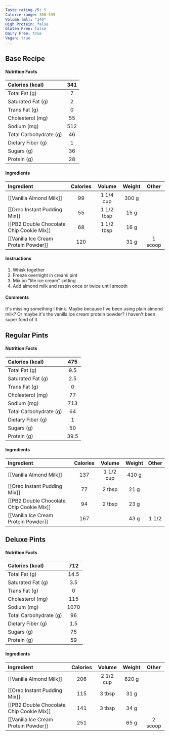 ```yaml
---
Taste rating /5: 5
Calorie range: 300-399
Volume (ml): "340"
High Protein: false
Gluten Free: false
Dairy Free: true
Vegan: true
---
```

## Base Recipe
#### Nutrition Facts
| Calories (kcal) | 341 |
| :-- | :--: |
| Total Fat (g) | 7 |
| Saturated Fat (g) | 2 |
| Trans Fat (g) | 0 |
| Cholesterol (mg) | 55 |
| Sodium (mg) | 512 |
| Total Carbohydrate (g) | 46 |
| Dietary Fiber (g) | 1 |
| Sugars (g) | 36 |
| Protein (g) | 28 |
#### Ingredients
| Ingredient | Calories | Volume | Weight | Other |
| :-- | :--: | :--: | :--: | :--: |
| [[Vanilla Almond Milk]] | 99 | 1 1/4 cup | 300 g | |
| [[Oreo Instant Pudding Mix]] | 55 | 1 1/2 tbsp | 15 g |  |
| [[PB2 Double Chocolate Chip Cookie Mix]] | 68 | 1 1/2 tbsp | 16 g | |
| [[Vanilla Ice Cream Protein Powder]] | 120 | | 31 g | 1 scoop |
#### Instructions

1. Whisk together
2. Freeze overnight in creami pint
3. Mix on "lite ice cream" setting
4. Add almond milk and respin once or twice until smooth

#### Comments

It's missing something I think. Maybe because I've been using plain almond milk? Or maybe it's the vanilla ice cream protein powder? I haven't been super fond of it

## Regular Pints
#### Nutrition Facts
| Calories (kcal) | 475 |
| :-- | :--: |
| Total Fat (g) | 9.5 |
| Saturated Fat (g) | 2.5 |
| Trans Fat (g) | 0 |
| Cholesterol (mg) | 77 |
| Sodium (mg) | 713 |
| Total Carbohydrate (g) | 64 |
| Dietary Fiber (g) | 1 |
| Sugars (g) | 50 |
| Protein (g) | 39.5 |
#### Ingredients
| Ingredient | Calories | Volume | Weight | Other |
| :-- | :--: | :--: | :--: | :--: |
| [[Vanilla Almond Milk]] | 137 | 1 1/2 cup | 410 g | |
| [[Oreo Instant Pudding Mix]] | 77 | 2 tbsp | 21 g |  |
| [[PB2 Double Chocolate Chip Cookie Mix]] | 94 | 2 tbsp | 23 g | |
| [[Vanilla Ice Cream Protein Powder]] | 167 | | 43 g | 1 1/2 |

## Deluxe Pints
#### Nutrition Facts
| Calories (kcal) | 712 |
| :-- | :--: |
| Total Fat (g) | 14.5 |
| Saturated Fat (g) | 3.5 |
| Trans Fat (g) | 0 |
| Cholesterol (mg) | 115 |
| Sodium (mg) | 1070 |
| Total Carbohydrate (g) | 96 |
| Dietary Fiber (g) | 1.5 |
| Sugars (g) | 75 |
| Protein (g) | 59 |
#### Ingredients
| Ingredient | Calories | Volume | Weight | Other |
| :-- | :--: | :--: | :--: | :--: |
| [[Vanilla Almond Milk]] | 206 | 2 1/2 cup | 620 g | |
| [[Oreo Instant Pudding Mix]] | 115 | 3 tbsp | 31 g |  |
| [[PB2 Double Chocolate Chip Cookie Mix]] | 141 | 3 tbsp | 34 g | |
| [[Vanilla Ice Cream Protein Powder]] | 251 | | 65 g | 2 scoop |
